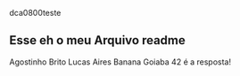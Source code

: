 dca0800teste

Esse eh o meu Arquivo readme
--------------------------

Agostinho Brito
Lucas Aires
Banana
Goiaba
42 é a resposta!
